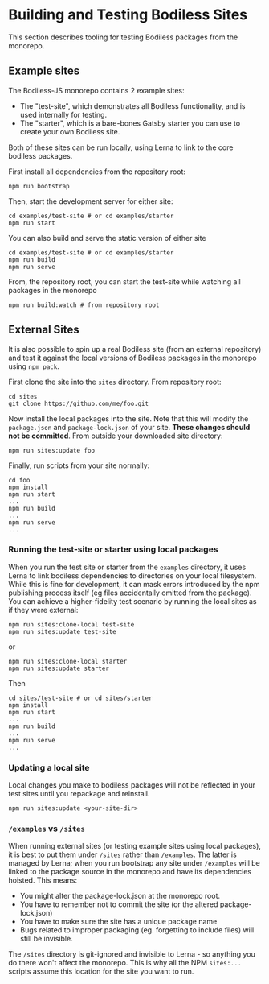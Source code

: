 # Building and Testing Bodiless Sites

This section describes tooling for testing Bodiless packages from the monorepo.

## Example sites

The Bodiless-JS monorepo contains 2 example sites:

- The "test-site", which demonstrates all Bodiless functionality, and is used
  internally for testing.
- The "starter", which is a bare-bones Gatsby starter you can use to create your own Bodiless site.

Both of these sites can be run locally, using Lerna to link to the core bodiless
packages.

First install all dependencies from the repository root:
```
npm run bootstrap
```

Then, start the development server for either site:
```
cd examples/test-site # or cd examples/starter
npm run start
```

You can also build and serve the static version of either site
```
cd examples/test-site # or cd examples/starter
npm run build
npm run serve
```

From, the repository root, you can start the test-site while watching all
packages in the monorepo
```
npm run build:watch # from repository root
```

## External Sites

It is also possible to spin up a real Bodiless site (from an external
repository) and test it against the local versions of Bodiless packages in the
monorepo using `npm pack`.

First clone the site into the `sites` directory.  From repository root:
```
cd sites
git clone https://github.com/me/foo.git
```

Now install the local packages into the site. Note that this will modify the
`package.json` and `package-lock.json` of your site. **These changes should not
be committed**. From outside your downloaded site directory:
```
npm run sites:update foo
```

Finally, run scripts from your site normally:
```
cd foo
npm install
npm run start
...
npm run build
...
npm run serve
...
```

### Running the test-site or starter using local packages

When you run the test site or starter from the `examples` directory, it uses
Lerna to link bodiless dependencies to directories on your local filesystem.
While this is fine for development, it can mask errors introduced by the npm
publishing process itself (eg files accidentally omitted from the package). You
can achieve a higher-fidelity test scenario by running the local sites as if they
were external:
```
npm run sites:clone-local test-site
npm run sites:update test-site
```
or
```
npm run sites:clone-local starter
npm run sites:update starter
```
Then
```
cd sites/test-site # or cd sites/starter
npm install
npm run start
...
npm run build
...
npm run serve
...
```

### Updating a local site

Local changes you make to bodiless packages will not be reflected in your test sites until you
repackage and reinstall.

```
npm run sites:update <your-site-dir>
```

### `/examples` vs `/sites`

When running external sites (or testing example sites using local packages), it is best to put them
under `/sites` rather than `/examples`.  The latter is managed by Lerna; when you run bootstrap
any site under `/examples` will be linked to the package source in the monorepo and have its
dependencies hoisted.  This means:

- You might alter the package-lock.json at the monorepo root.
- You have to remember not to commit the site (or the altered package-lock.json)
- You have to make sure the site has a unique package name
- Bugs related to improper packaging (eg. forgetting to include files) will still be invisible.

The `/sites` directory is git-ignored and invisible to Lerna - so anything you do there won't
affect the monorepo.  This is why all the NPM `sites:...` scripts assume this location for the
site you want to run.
